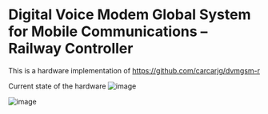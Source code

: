 # Digital Voice Modem Global System for Mobile Communications – Railway Controller

This is a hardware implementation of https://github.com/carcarjg/dvmgsm-r


Current state of the hardware
![image](https://github.com/user-attachments/assets/67b218a0-e9f0-4c4a-88ad-ef0921d2e719)

![image](https://github.com/user-attachments/assets/f8ff6ae2-8085-4ac4-873d-9ef3c4701db8)

